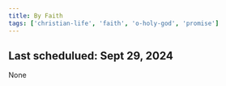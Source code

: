 ```yaml
---
title: By Faith
tags: ['christian-life', 'faith', 'o-holy-god', 'promise']
---
```


## Last schedulued: Sept 29, 2024          

None
